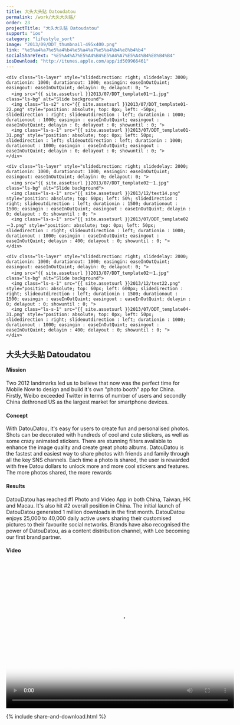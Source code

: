 ```yaml
---
title: 大头大头贴 Datoudatou
permalink: /work/大头大头贴/
order: 23
projectTitle: "大头大头贴 Datoudatou"
support: "ios"
category: "lifestyle_sort"
image: "2013/09/DDT_thumbnail-495x400.png"
link: "%e5%a4%a7%e5%a4%b4%e5%a4%a7%e5%a4%b4%e8%b4%b4"
socialShareText: "%E5%A4%A7%E5%A4%B4%E5%A4%A7%E5%A4%B4%E8%B4%B4"
iosDownload: "http://itunes.apple.com/app/id509966461"
---
```

<div class="avia-layerslider solid_bottom_border">
  <div id="layerslider_1" class="ls-wp-container">

    <div class="ls-layer" style="slidedirection: right; slidedelay: 3000; durationin: 1000; durationout: 1000; easingin: easeInOutQuint; easingout: easeInOutQuint; delayin: 0; delayout: 0; ">
      <img src="{{ site.assetsurl }}2013/07/DDT_template01－1.jpg" class="ls-bg" alt="Slide background">
      <img class="ls-s2" src="{{ site.assetsurl }}2013/07/DDT_template01-22.png" style="position: absolute; top: 0px; left: -50px; slidedirection : right; slideoutdirection : left; durationin : 1000; durationout : 1000; easingin : easeInOutQuint; easingout : easeInOutQuint; delayin : 0; delayout : 0; showuntil : 0; ">
      <img class="ls-s-1" src="{{ site.assetsurl }}2013/07/DDT_template01-31.png" style="position: absolute; top: 0px; left: 50px; slidedirection : left; slideoutdirection : left; durationin : 1000; durationout : 1000; easingin : easeInOutQuint; easingout : easeInOutQuint; delayin : 0; delayout : 0; showuntil : 0; ">
    </div>

    <div class="ls-layer" style="slidedirection: right; slidedelay: 2000; durationin: 1000; durationout: 1000; easingin: easeInOutQuint; easingout: easeInOutQuint; delayin: 0; delayout: 0; ">
      <img src="{{ site.assetsurl }}2013/07/DDT_template02－1.jpg" class="ls-bg" alt="Slide background">
      <img class="ls-s-1" src="{{ site.assetsurl }}2013/12/text14.png" style="position: absolute; top: 60px; left: 50%; slidedirection : right; slideoutdirection : left; durationin : 1500; durationout : 1500; easingin : easeInOutQuint; easingout : easeInOutQuint; delayin : 0; delayout : 0; showuntil : 0; ">
      <img class="ls-s-1" src="{{ site.assetsurl }}2013/07/DDT_template02－3.png" style="position: absolute; top: 0px; left: 50px; slidedirection : right; slideoutdirection : left; durationin : 1000; durationout : 1000; easingin : easeInOutQuint; easingout : easeInOutQuint; delayin : 400; delayout : 0; showuntil : 0; ">
    </div>

    <div class="ls-layer" style="slidedirection: right; slidedelay: 2000; durationin: 1000; durationout: 1000; easingin: easeInOutQuint; easingout: easeInOutQuint; delayin: 0; delayout: 0; ">
      <img src="{{ site.assetsurl }}2013/07/DDT_template02－1.jpg" class="ls-bg" alt="Slide background">
      <img class="ls-s-1" src="{{ site.assetsurl }}2013/12/text22.png" style="position: absolute; top: 60px; left: 600px; slidedirection : right; slideoutdirection : left; durationin : 1500; durationout : 1500; easingin : easeInOutQuint; easingout : easeInOutQuint; delayin : 0; delayout : 0; showuntil : 0; ">
      <img class="ls-s-1" src="{{ site.assetsurl }}2013/07/DDT_template04-31.png" style="position: absolute; top: 0px; left: 50px; slidedirection : right; slideoutdirection : left; durationin : 1000; durationout : 1000; easingin : easeInOutQuint; easingout : easeInOutQuint; delayin : 400; delayout : 0; showuntil : 0; ">
    </div>
  </div>
</div>

<div class="wrapper content project-detail" markdown="1">
  <h2 class="content-h2 with-bottom-line">大头大头贴 Datoudatou</h2>

#### Mission

Two 2012 landmarks led us to believe that now was the perfect time for Mobile Now to design and build it's own "photo booth" app for China. Firstly, Weibo exceeded Twitter in terms of number of users and secondly China dethroned US as the largest market for smartphone devices.

#### Concept

With DatouDatou, it's easy for users to create fun and personalised photos. Shots can be decorated with hundreds of cool and cute stickers, as well as some crazy animated stickers. There are stunning filters available to enhance the image quality and create great photo albums. DatouDatou is the fastest and easiest way to share photos with friends and family through all the key SNS channels. Each time a photo is shared, the user is rewarded with free Datou dollars to unlock more and more cool stickers and features. The more photos shared, the more rewards

#### Results

DatouDatou has reached #1 Photo and Video App in both China, Taiwan, HK and Macau. It's also hit #2 overall position in China. The initial launch of DatouDatou generated 1 million downloads in the first month. DatouDatou enjoys 25,000 to 40,000 daily active users sharing their customised pictures to their favourite social networks. Brands have also recognised the power of DatouDatou, as a content distribution channel, with Lee becoming our first brand partner.

#### Video

<link href="http://vjs.zencdn.net/4.4/video-js.css" rel="stylesheet" />
<script type="text/javascript" src="http://vjs.zencdn.net/4.4/video.js"></script>
<video class="video-js vjs-default-skin" controls="controls" preload="auto" width="618" height="400" poster="{{ site.assetsurl }}2014/05/datouthumbnail.jpg" data-setup="{}">
  <source src="{{ site.assetsurl }}videos/DDTen.mp4" type="video/mp4" ></source>
  <source src="{{ site.assetsurl }}videos/DDTen.webm" type="video/webm" ></source>
  <source src="{{ site.assetsurl }}videos/DDTen.ogv" type="video/ogg" ></source>
</video>

</div>

{% include share-and-download.html %}

<script>
$(document).ready(function() {
  if (typeof $.fn.layerSlider == "undefined") {
    lsShowNotice('layerslider_1','jquery');
  }
  else if (typeof $.transit == "undefined" || typeof $.transit.modifiedForLayerSlider == "undefined") {
    lsShowNotice('layerslider_1', 'transit');
  }
  else
  {
    $("#layerslider_1").layerSlider({
      width : '1440px',
      height : '650px',
      responsive : true,
      responsiveUnder : 0,
      sublayerContainer : 0,
      autoStart : false,
      pauseOnHover : true,
      firstLayer : 1,
      animateFirstLayer : true,
      randomSlideshow : false,
      twoWaySlideshow : true,
      loops : 0,
      forceLoopNum : true,
      autoPlayVideos : false,
      autoPauseSlideshow : 'auto',
      youtubePreview : 'maxresdefault.jpg',
      keybNav : true,
      touchNav : true,
      skin : 'fullwidth',
      skinsPath : '../../css/LayerSlider/skins/',
      globalBGColor : '#ffffff',
      navPrevNext : true,
      navStartStop : false,
      navButtons : true,
      hoverPrevNext : true,
      hoverBottomNav : false,
      showBarTimer : false,
      showCircleTimer : true,
      thumbnailNavigation : 'hover',
      tnWidth : 100,
      tnHeight : 60,
      tnContainerWidth : '60%',
      tnActiveOpacity : 35,
      tnInactiveOpacity : 100,
      imgPreload : true,
      yourLogo : false,
      yourLogoStyle : 'left: 10px; top: 10px;',
      yourLogoLink : false,
      yourLogoTarget : '_self',
      cbInit : function(element) { },
      cbStart : function(data) { },
      cbStop : function(data) { },
      cbPause : function(data) { },
      cbAnimStart : function(data) { },
      cbAnimStop : function(data) { },
      cbPrev : function(data) { },
      cbNext : function(data) { }
    });
  }
});
</script>
